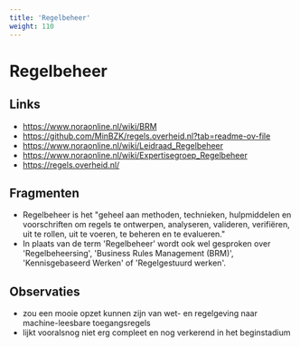 ```yaml
---
title: 'Regelbeheer'
weight: 110
---
```


# Regelbeheer

## Links
- https://www.noraonline.nl/wiki/BRM
- https://github.com/MinBZK/regels.overheid.nl?tab=readme-ov-file
- https://www.noraonline.nl/wiki/Leidraad_Regelbeheer
- https://www.noraonline.nl/wiki/Expertisegroep_Regelbeheer
- https://regels.overheid.nl/

## Fragmenten
- Regelbeheer is het "geheel aan methoden, technieken, hulpmiddelen en voorschriften om regels te ontwerpen, analyseren, valideren, verifiëren, uit te rollen, uit te voeren, te beheren en te evalueren."
- In plaats van de term 'Regelbeheer' wordt ook wel gesproken over 'Regelbeheersing', 'Business Rules Management (BRM)', 'Kennisgebaseerd Werken' of 'Regelgestuurd werken'.

## Observaties
- zou een mooie opzet kunnen zijn van wet- en regelgeving naar machine-leesbare toegangsregels
- lijkt vooralsnog niet erg compleet en nog verkerend in het beginstadium
